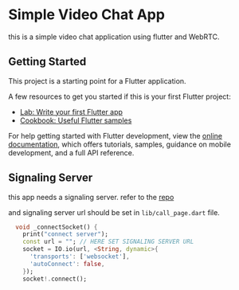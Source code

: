 # Simple Video Chat App

this is a simple video chat application using flutter and WebRTC.

## Getting Started

This project is a starting point for a Flutter application.

A few resources to get you started if this is your first Flutter project:

- [Lab: Write your first Flutter app](https://docs.flutter.dev/get-started/codelab)
- [Cookbook: Useful Flutter samples](https://docs.flutter.dev/cookbook)

For help getting started with Flutter development, view the
[online documentation](https://docs.flutter.dev/), which offers tutorials,
samples, guidance on mobile development, and a full API reference.

## Signaling Server

this app needs a signaling server. refer to the [repo](https://github.com/hissinger/simple-video-chat-server)

and signaling server url should be set in `lib/call_page.dart` file.

```dart
  void _connectSocket() {
    print("connect server");
    const url = ""; // HERE SET SIGNALING SERVER URL
    socket = IO.io(url, <String, dynamic>{
      'transports': ['websocket'],
      'autoConnect': false,
    });
    socket!.connect();
```
